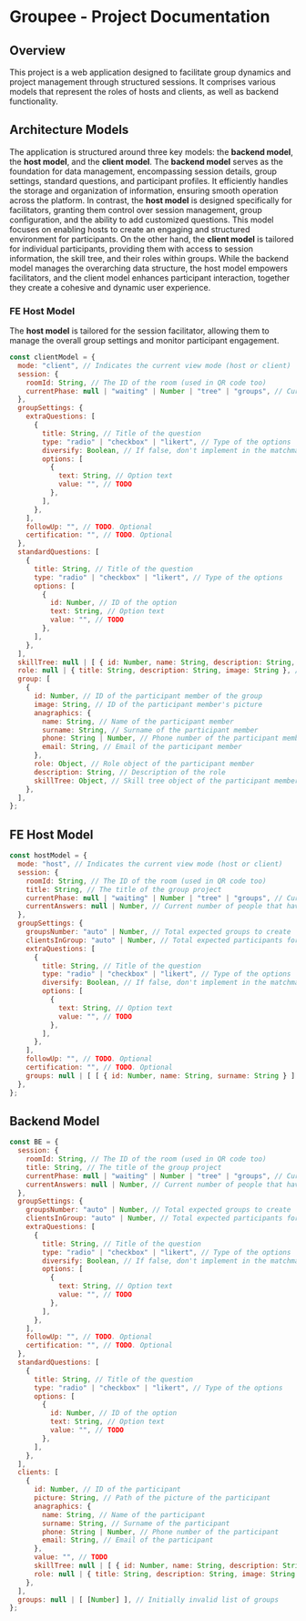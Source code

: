 # Groupee - Project Documentation

## Overview

This project is a web application designed to facilitate group dynamics and project management through structured sessions. It comprises various models that represent the roles of hosts and clients, as well as backend functionality.

## Architecture Models
The application is structured around three key models: the **backend model**, the **host model**, and the **client model**. The **backend model** serves as the foundation for data management, encompassing session details, group settings, standard questions, and participant profiles. It efficiently handles the storage and organization of information, ensuring smooth operation across the platform. In contrast, the **host model** is designed specifically for facilitators, granting them control over session management, group configuration, and the ability to add customized questions. This model focuses on enabling hosts to create an engaging and structured environment for participants. On the other hand, the **client model** is tailored for individual participants, providing them with access to session information, the skill tree, and their roles within groups. While the backend model manages the overarching data structure, the host model empowers facilitators, and the client model enhances participant interaction, together they create a cohesive and dynamic user experience.


### FE Host Model

The **host model** is tailored for the session facilitator, allowing them to manage the overall group settings and monitor participant engagement.

```javascript
const clientModel = {
  mode: "client", // Indicates the current view mode (host or client)
  session: {
    roomId: String, // The ID of the room (used in QR code too)
    currentPhase: null | "waiting" | Number | "tree" | "groups", // Current stage of the platform
  },
  groupSettings: {
    extraQuestions: [
      {
        title: String, // Title of the question
        type: "radio" | "checkbox" | "likert", // Type of the options
        diversify: Boolean, // If false, don't implement in the matchmaking algorithm
        options: [
          {
            text: String, // Option text
            value: "", // TODO
          },
        ],
      },
    ],
    followUp: "", // TODO. Optional
    certification: "", // TODO. Optional
  },
  standardQuestions: [
    {
      title: String, // Title of the question
      type: "radio" | "checkbox" | "likert", // Type of the options
      options: [
        {
          id: Number, // ID of the option
          text: String, // Option text
          value: "", // TODO
        },
      ],
    },
  ],
  skillTree: null | [ { id: Number, name: String, description: String, connectionsId: [Number], icon: String } ], // Structure of the skill tree
  role: null | { title: String, description: String, image: String }, // Structure of the role
  group: [
    {
      id: Number, // ID of the participant member of the group
      image: String, // ID of the participant member's picture
      anagraphics: {
        name: String, // Name of the participant member
        surname: String, // Surname of the participant member
        phone: String | Number, // Phone number of the participant member
        email: String, // Email of the participant member
      },
      role: Object, // Role object of the participant member
      description: String, // Description of the role
      skillTree: Object, // Skill tree object of the participant member
    },
  ],
};

```
## FE Host Model

```javascript
const hostModel = {
  mode: "host", // Indicates the current view mode (host or client)
  session: {
    roomId: String, // The ID of the room (used in QR code too)
    title: String, // The title of the group project
    currentPhase: null | "waiting" | Number | "tree" | "groups", // Current stage of the platform
    currentAnswers: null | Number, // Current number of people that have answered
  },
  groupSettings: {
    groupsNumber: "auto" | Number, // Total expected groups to create
    clientsInGroup: "auto" | Number, // Total expected participants for each group
    extraQuestions: [
      {
        title: String, // Title of the question
        type: "radio" | "checkbox" | "likert", // Type of the options
        diversify: Boolean, // If false, don't implement in the matchmaking algorithm
        options: [
          {
            text: String, // Option text
            value: "", // TODO
          },
        ],
      },
    ],
    followUp: "", // TODO. Optional
    certification: "", // TODO. Optional
    groups: null | [ [ { id: Number, name: String, surname: String } ] ], // Initially invalid list of groups
  },
};
```
## Backend Model

```javascript
const BE = {
  session: {
    roomId: String, // The ID of the room (used in QR code too)
    title: String, // The title of the group project
    currentPhase: null | "waiting" | Number | "tree" | "groups", // Current stage of the platform
    currentAnswers: null | Number, // Current number of people that have answered
  },
  groupSettings: {
    groupsNumber: "auto" | Number, // Total expected groups to create
    clientsInGroup: "auto" | Number, // Total expected participants for each group
    extraQuestions: [
      {
        title: String, // Title of the question
        type: "radio" | "checkbox" | "likert", // Type of the options
        diversify: Boolean, // If false, don't implement in the matchmaking algorithm
        options: [
          {
            text: String, // Option text
            value: "", // TODO
          },
        ],
      },
    ],
    followUp: "", // TODO. Optional
    certification: "", // TODO. Optional
  },
  standardQuestions: [
    {
      title: String, // Title of the question
      type: "radio" | "checkbox" | "likert", // Type of the options
      options: [
        {
          id: Number, // ID of the option
          text: String, // Option text
          value: "", // TODO
        },
      ],
    },
  ],
  clients: [
    {
      id: Number, // ID of the participant
      picture: String, // Path of the picture of the participant
      anagraphics: {
        name: String, // Name of the participant
        surname: String, // Surname of the participant
        phone: String | Number, // Phone number of the participant
        email: String, // Email of the participant
      },
      value: "", // TODO
      skillTree: null | [ { id: Number, name: String, description: String, connectionsId: [Number], icon: String } ], // Skill tree structure
      role: null | { title: String, description: String, image: String }, // Role structure
    },
  ],
  groups: null | [ [Number] ], // Initially invalid list of groups
};
```

